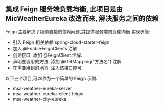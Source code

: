 ## 集成 Feign 服务端负载均衡, 此项目是由 MicWeatherEureka 改造而来, 解决服务之间的依赖

Feign 主要解决了服务直接的依赖问题,并提供服务端的负载均衡
实现步骤:

* 引入 Feign 相关依赖 spring-cloud-starter-feign
* 加入 @EnableFeignClients 注解
* 创建接口, 添加 @FeignClient 注解. 
* 声明要调用的方法, 添加 @GetMapping("方法名") 注解
* 在需要用到的地方, 注入该接口即可.

以下三个项目,可以作为一个简单的 Feign 示例.

* msa-weather-eureka-server
* msa-weather-eureka-client-feign
* msa-weather-city-eureka



